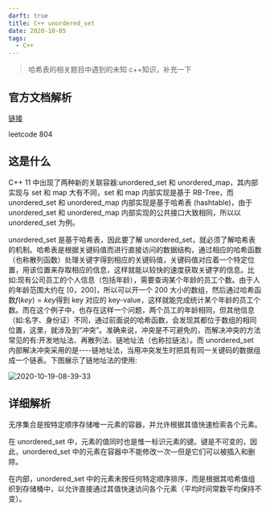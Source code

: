 ```yaml
---
darft: true
title: C++ unordered_set
date: 2020-10-05
tags:
  - C++
---
```


> 哈希表的相关题目中遇到的未知 c++知识，补充一下

<!-- more -->

## 官方文档解析

[链接](http://www.cplusplus.com/reference/unordered_set/unordered_set/)

leetcode 804

## 这是什么

 C++ 11 中出现了两种新的关联容器:unordered_set 和 unordered_map，其内部实现与 set 和 map 大有不同，set 和 map 内部实现是基于 RB-Tree，而 unordered_set 和 unordered_map 内部实现是基于哈希表 (hashtable)，由于 unordered_set 和 unordered_map 内部实现的公共接口大致相同，所以以 unordered_set 为例。

unordered_set 是基于哈希表，因此要了解 unordered_set，就必须了解哈希表的机制。哈希表是根据关键码值而进行直接访问的数据结构，通过相应的哈希函数（也称散列函数）处理关键字得到相应的关键码值，关键码值对应着一个特定位置，用该位置来存取相应的信息，这样就能以较快的速度获取关键字的信息。比如:现有公司员工的个人信息（包括年龄），需要查询某个年龄的员工个数。由于人的年龄范围大约在 [0，200]，所以可以开一个 200 大小的数组，然后通过哈希函数$f(key)=key$得到 key 对应的 key-value，这样就能完成统计某个年龄的员工个数。而在这个例子中，也存在这样一个问题，两个员工的年龄相同，但其他信息（如:名字、身份证）不同，通过前面说的哈希函数，会发现其都位于数组的相同位置，这里，就涉及到“冲突”。准确来说，冲突是不可避免的，而解决冲突的方法常见的有:开发地址法、再散列法、链地址法（也称拉链法）。而 unordered_set 内部解决冲突采用的是----链地址法，当用冲突发生时把具有同一关键码的数据组成一个链表。下图展示了链地址法的使用:

![2020-10-19-08-39-33](https://raw.githubusercontent.com/fengwei2002/Pictures_02/master/img/2020-10-19-08-39-33.png)

## 详细解析

无序集合是按特定顺序存储唯一元素的容器，并允许根据其值快速检索各个元素。

在 unordered_set 中，元素的值同时也是惟一标识元素的键。键是不可变的，因此，unordered_set 中的元素在容器中不能修改一次—但是它们可以被插入和删除。

在内部，unordered_set 中的元素未按任何特定顺序排序，而是根据其哈希值组织到存储桶中，以允许直接通过其值快速访问各个元素（平均时间常数平均保持不变）。
